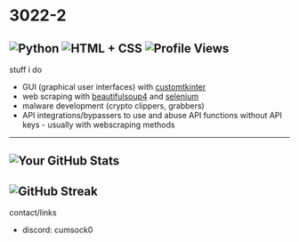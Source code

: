 # 3022-2

![Python](https://img.shields.io/badge/Python-Intermediate-blue)
![HTML + CSS](https://img.shields.io/badge/HTML%20%2B%20CSS-Beginner%2FIntermediate-blue)
![Profile Views](https://komarev.com/ghpvc/?username=3022-2)
---
stuff i do
- GUI (graphical user interfaces) with [customtkinter](https://pypi.org/project/customtkinter/0.3/)
- web scraping with [beautifulsoup4](https://pypi.org/project/beautifulsoup4/) and [selenium](https://pypi.org/project/selenium/)
- malware development (crypto clippers, grabbers)
- API integrations/bypassers to use and abuse API functions without API keys - usually with webscraping methods
---
![Your GitHub Stats](https://github-readme-stats.vercel.app/api?username=3022-2&show_icons=true)
---
![GitHub Streak](https://github-readme-streak-stats.herokuapp.com/?user=3022-2)
---
contact/links
- discord: cumsock0
